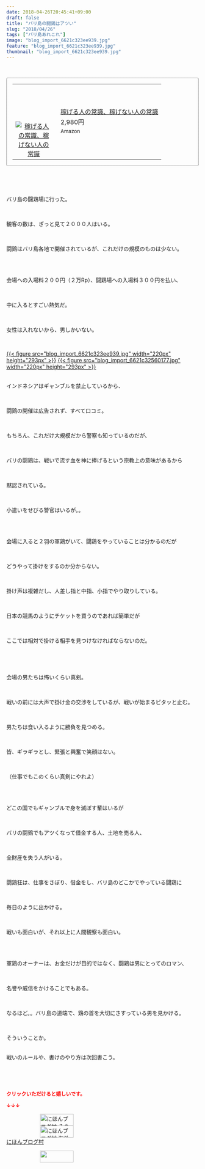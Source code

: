 ```yaml
---
date: 2018-04-26T20:45:41+09:00
draft: false
title: "バリ島の闘鶏はアツい"
slug: "2018/04/26"
tags: ["バリ島あれこれ"]
image: "blog_import_6621c323ee939.jpg"
feature: "blog_import_6621c323ee939.jpg"
thumbnail: "blog_import_6621c323ee939.jpg"
---
```

<p> </p><div contenteditable="false" style="padding: 15px; border-radius: 4px; border: 1px dotted currentColor; border-image: none;"><table border="0" cellpadding="0" cellspacing="0" style="margin: 0px; table-layout: fixed;" width="100%">	<tbody width="100%">		<tr>			<td aligin="center" style="vertical-align: middle;" width="95"><span style="text-align: center; display: block;"><a href="affiliate.do?affiliateId=37110549" alt0="BlogAffiliate" target="_blank" rel="nofollow"><img alt="稼げる人の常識、稼げない人の常識" border="0" data-img="affiliate" src="data:image/svg+xml;charset=utf-8,%3Csvg%20xmlns%3D%22http%3A%2F%2Fwww.w3.org%2F2000%2Fsvg%22%20title%3D%22Placeholder%20for%20Images%22%20role%3D%22presentation%22%20viewBox%3D%220%200%201%201%22%20%2F%3E" style="margin: 0px; vertical-align: middle; max-width: 95px;" data-src="https://images-fe.ssl-images-amazon.com/images/I/51Ft8zEBpkL._SL160_.jpg"/><noscript><img alt="稼げる人の常識、稼げない人の常識" border="0" data-img="affiliate" src="https://images-fe.ssl-images-amazon.com/images/I/51Ft8zEBpkL._SL160_.jpg" style="margin: 0px; vertical-align: middle; max-width: 95px;"></noscript></a></span></td>			<td style="line-height: 1.5; padding-left: 15px; vertical-align: middle;"><a href="affiliate.do?affiliateId=37110549" alt0="BlogAffiliate" target="_blank" rel="nofollow">稼げる人の常識、稼げない人の常識</a>			<div style="padding: 3px 0px;">2,980円</div>			<div style="font-size: 0.83em;">Amazon</div></td>		</tr>	</tbody></table></div><p> </p><p> </p><p>バリ島の闘鶏場に行った。</p><p> </p><p>観客の数は、ざっと見て２０００人はいる。</p><p> </p><p>闘鶏はバリ島各地で開催されているが、これだけの規模のものは少ない。</p><p> </p><p><br/>会場への入場料２００円（２万Rp）、闘鶏場への入場料３００円を払い、</p><p> </p><p>中に入るとすごい熱気だ。</p><p> </p><p>女性は入れないから、男しかいない。</p><p> </p><p><a href="blog_import_6621c323ee939.jpg">{{< figure src="blog_import_6621c323ee939.jpg" width="220px" height="293px" >}}</a> <a href="blog_import_6621c32560177.jpg">{{< figure src="blog_import_6621c32560177.jpg" width="220px" height="293px" >}}</a></p><p><br/>インドネシアはギャンブルを禁止しているから、</p><p> </p><p>闘鶏の開催は広告されず、すべて口コミ。</p><p> </p><p>もちろん、これだけ大規模だから警察も知っているのだが、</p><p> </p><p>バリの闘鶏は、戦いで流す血を神に捧げるという宗教上の意味があるから</p><p> </p><p>黙認されている。</p><p> </p><p>小遣いをせびる警官はいるが。。</p><p> </p><p><br/>会場に入ると２羽の軍鶏がいて、闘鶏をやっていることは分かるのだが</p><p> </p><p>どうやって掛けをするのか分からない。</p><p> </p><p>掛け声は複雑だし、人差し指と中指、小指でやり取りしている。</p><p> </p><p>日本の競馬のようにチケットを買うのであれば簡単だが</p><p> </p><p>ここでは相対で掛ける相手を見つけなければならないのだ。</p><p> </p><p> </p><p>会場の男たちは怖いくらい真剣。</p><p> </p><p>戦いの前には大声で掛け金の交渉をしているが、戦いが始まるピタッと止む。</p><p> </p><p>男たちは食い入るように勝負を見つめる。</p><p> </p><p>皆、ギラギラとし、緊張と興奮で笑顔はない。</p><p> </p><p>（仕事でもこのくらい真剣にやれよ）</p><p> </p><p><br/>どこの国でもギャンブルで身を滅ぼす輩はいるが</p><p> </p><p>バリの闘鶏でもアツくなって借金する人、土地を売る人、</p><p> </p><p>全財産を失う人がいる。</p><p> </p><p>闘鶏狂は、仕事をさぼり、借金をし、バリ島のどこかでやっている闘鶏に</p><p> </p><p>毎日のように出かける。</p><p> </p><p>戦いも面白いが、それ以上に人間観察も面白い。</p><p> </p><p><br/>軍鶏のオーナーは、お金だけが目的ではなく、闘鶏は男にとってのロマン、</p><p> </p><p>名誉や威信をかけることでもある。</p><p> </p><p>なるほど。。バリ島の道端で、鶏の首を大切にさすっている男を見かける。</p><p> </p><p>そういうことか。</p><p><br/>戦いのルールや、書けのやり方は次回書こう。</p><p> </p><p> </p><p><font color="#ff0000" size="2"><strong>クリックいただけると嬉しいです。</strong></font></p><p><font color="#ff0000" size="2"><strong>↓↓↓</strong></font></p><p><a href="ranking.html?p_cid=01260127" id="&amp;blogmura_banner" target="_blank"><img alt="にほんブログ村 その他生活ブログ 不動産投資へ" border="0" height="31" src="data:image/svg+xml;charset=utf-8,%3Csvg%20xmlns%3D%22http%3A%2F%2Fwww.w3.org%2F2000%2Fsvg%22%20title%3D%22Placeholder%20for%20Images%22%20role%3D%22presentation%22%20viewBox%3D%220%200%2088%2031%22%20%2F%3E" width="88" data-src="https://img-proxy.blog-video.jp/images?url=http%3A%2F%2Flife.blogmura.com%2Fhudousantoushi%2Fimg%2Fhudousantoushi88_31.gif" style="aspect-ratio: auto 88 / 31;"/><noscript><img alt="にほんブログ村 その他生活ブログ 不動産投資へ" border="0" height="31" src="https://img-proxy.blog-video.jp/images?url=http%3A%2F%2Flife.blogmura.com%2Fhudousantoushi%2Fimg%2Fhudousantoushi88_31.gif" width="88"></noscript></a><br/><a href="ranking.html?p_cid=01260127" target="_blank"><img alt="にほんブログ村 海外生活ブログ バリ島情報へ" border="0" height="31" src="data:image/svg+xml;charset=utf-8,%3Csvg%20xmlns%3D%22http%3A%2F%2Fwww.w3.org%2F2000%2Fsvg%22%20title%3D%22Placeholder%20for%20Images%22%20role%3D%22presentation%22%20viewBox%3D%220%200%2088%2031%22%20%2F%3E" width="88" data-src="https://img-proxy.blog-video.jp/images?url=http%3A%2F%2Foverseas.blogmura.com%2Fbali%2Fimg%2Fbali88_31.gif" style="aspect-ratio: auto 88 / 31;"/><noscript><img alt="にほんブログ村 海外生活ブログ バリ島情報へ" border="0" height="31" src="https://img-proxy.blog-video.jp/images?url=http%3A%2F%2Foverseas.blogmura.com%2Fbali%2Fimg%2Fbali88_31.gif" width="88"></noscript></a><br/><a href="ranking.html?p_cid=01260127" target="_blank">にほんブログ村</a></p><p><a href="link.php?1804582" title="人気ブログランキングへ"><img border="0" height="31" src="data:image/svg+xml;charset=utf-8,%3Csvg%20xmlns%3D%22http%3A%2F%2Fwww.w3.org%2F2000%2Fsvg%22%20title%3D%22Placeholder%20for%20Images%22%20role%3D%22presentation%22%20viewBox%3D%220%200%2088%2031%22%20%2F%3E" width="88" data-src="https://blog.with2.net/img/banner/banner_22.gif" style="aspect-ratio: auto 88 / 31;"/><noscript><img border="0" height="31" src="https://blog.with2.net/img/banner/banner_22.gif" width="88"></noscript></a></p><p> </p>

